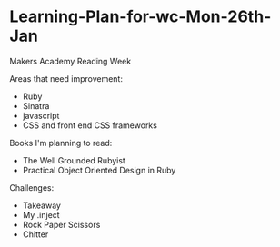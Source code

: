 # Learning-Plan-for-wc-Mon-26th-Jan
Makers Academy Reading Week

Areas that need improvement:
- Ruby
- Sinatra
- javascript
- CSS and front end CSS frameworks

Books I'm planning to read:
- The Well Grounded Rubyist
- Practical Object Oriented Design in Ruby

Challenges:
- Takeaway
- My .inject
- Rock Paper Scissors
- Chitter

